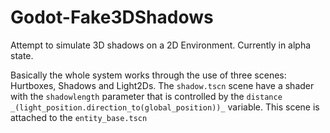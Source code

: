 # Godot-Fake3DShadows
Attempt to simulate 3D shadows on a 2D Environment. Currently in alpha state.

Basically the whole system works through the use of three scenes: Hurtboxes, Shadows and Light2Ds.
The `shadow.tscn` scene have a shader with the `shadowlength` parameter that is controlled by the `distance _(light_position.direction_to(global_position))_` variable. This scene is attached to the `entity_base.tscn`
